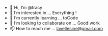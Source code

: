 - 👋 Hi, I’m @tracy
- 👀 I’m interested in ... Everything !
- 🌱 I’m currently learning ... toCode
- 💞️ I’m looking to collaborate on ... Good work
- 📫 How to reach me ... lavellesine@gmail.com

<!---
La-Velle/La-Velle is a ✨ special ✨ repository because its `README.md` (this file) appears on your GitHub profile.
You can click the Preview link to take a look at your changes.
--->
